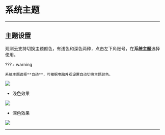 # 系统主题
---


## 主题设置

观测云支持切换主题颜色，有浅色和深色两种，点击左下角账号，在**系统主题**选择使用。

???+ warning

    系统主题选择**自动**，可根据电脑外观设置自动切换主题颜色。

![](img/3.high_performance_1.png)

- 浅色效果

![](img/08_color_02.png)

- 深色效果

![](img/08_color_03.png)


---

